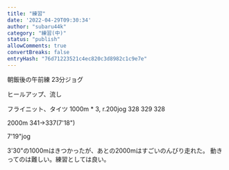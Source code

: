```yaml
---
title: "練習"
date: '2022-04-29T09:30:34'
author: "subaru44k"
category: "練習(中)"
status: "publish"
allowComments: true
convertBreaks: false
entryHash: "76d71223521c4ec820c3d8982c1c9e7e"
---
```

朝飯後の午前練
23分ジョグ

ヒールアップ、流し

フライニット、タイツ
1000m * 3, r.200jog
328
329
328

2000m
341→337(7'18")

7'19"jog

3'30"の1000mはきつかったが、あとの2000mはすごいのんびり走れた。
動きってのは難しい。練習としては良い。
